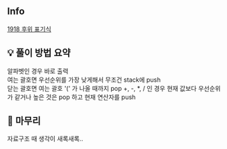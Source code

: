 ## Info
[1918 후위 표기식](https://www.acmicpc.net/problem/1918)

## 💡 풀이 방법 요약
알파벳인 경우 바로 출력  
여는 괄호면 우선순위를 가장 낮게해서 무조건 stack에 push  
닫는 괄호면 여는 괄호 '(' 가 나올 때까지 pop
+, -, *, / 인 경우 현재 값보다 우선순위가 같거나 높은 것은 pop 하고 현재 연산자를 push  

## 🙂 마무리
자료구조 때 생각이 새록새록..